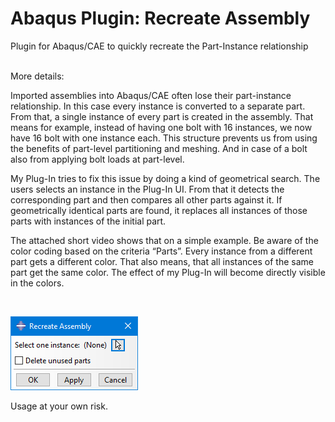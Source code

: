# Abaqus Plugin: Recreate Assembly
Plugin for Abaqus/CAE to quickly recreate the Part-Instance relationship

<br>
More details:

Imported assemblies into Abaqus/CAE often lose their part-instance relationship. In this case every instance is converted to a separate part. From that, a single instance of every part is created in the assembly. That means for example, instead of having one bolt with 16 instances, we now have 16 bolt with one instance each. This structure prevents us from using the benefits of part-level partitioning and meshing. And in case of a bolt also from applying bolt loads at part-level.

My Plug-In tries to fix this issue by doing a kind of geometrical search. The users selects an instance in the Plug-In UI. From that it detects the corresponding part and then compares all other parts against it. If geometrically identical parts are found, it replaces all instances of those parts with instances of the initial part.

The attached short video shows that on a simple example. Be aware of the color coding based on the criteria “Parts”. Every instance from a different part gets a different color. That also means, that all instances of the same part get the same color. The effect of my Plug-In will become directly visible in the colors.


<br>

![Image of Plugin UI](media/UI_RecreateAssembly.png)


Usage at your own risk.